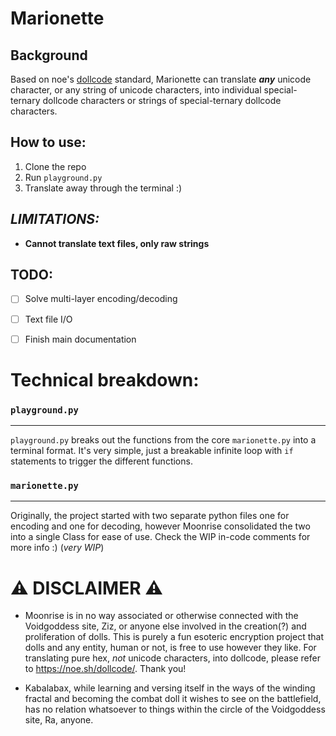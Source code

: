 # Marionette

## Background

Based on noe's [dollcode](https://noe.sh/dollcode/) standard, Marionette can translate ***any*** unicode character, or any string of unicode characters, into individual special-ternary dollcode characters or strings of special-ternary dollcode characters.

## How to use:

1. Clone the repo
2. Run ``playground.py``
3. Translate away through the terminal :)


## *LIMITATIONS:*

- **Cannot translate text files, only raw strings**

## TODO:
- [ ] Solve multi-layer encoding/decoding
- [ ] Text file I/O
- [ ] Finish main documentation


# Technical breakdown:

### ``playground.py``
---

``playground.py`` breaks out the functions from the core ``marionette.py`` into a terminal format. It's very simple, just a breakable infinite loop with ``if`` statements to trigger the different functions.

### ``marionette.py``
---

Originally, the project started with two separate python files one for encoding and one for decoding, however Moonrise consolidated the two into a single Class for ease of use. Check the WIP in-code comments for more info :) (*very WIP*)

# ⚠️ DISCLAIMER ⚠️
- Moonrise is in no way associated or otherwise connected with the Voidgoddess site, Ziz, or anyone else involved in the creation(?) and proliferation of dolls. This is purely a fun esoteric encryption project that dolls and any entity, human or not, is free to use however they like. For translating pure hex, *not* unicode characters, into dollcode, please refer to https://noe.sh/dollcode/. Thank you!

- Kabalabax, while learning and versing itself in the ways of the winding fractal and becoming the combat doll it wishes to see on the battlefield, has no relation whatsoever to things within the circle of the Voidgoddess site, Ra, anyone.
